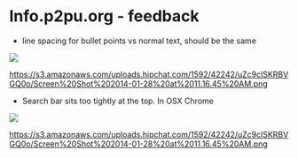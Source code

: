 # Info.p2pu.org  - feedback

*   line spacing for bullet points vs normal text, should be the same

![](https://s3.amazonaws.com/uploads.hipchat.com/1592/42242/uZc9clSKRBVGQ0o/Screen%20Shot%202014-01-28%20at%2011.16.45%20AM.png)

[](https://s3.amazonaws.com/uploads.hipchat.com/1592/42242/uZc9clSKRBVGQ0o/Screen%20Shot%202014-01-28%20at%2011.16.45%20AM.png)https://s3.amazonaws.com/uploads.hipchat.com/1592/42242/uZc9clSKRBVGQ0o/Screen%20Shot%202014-01-28%20at%2011.16.45%20AM.png

*   Search bar sits too tightly at the top. In OSX Chrome

![](https://s3.amazonaws.com/uploads.hipchat.com/1592/42242/uZc9clSKRBVGQ0o/Screen%20Shot%202014-01-28%20at%2011.16.45%20AM.png)

[](https://s3.amazonaws.com/uploads.hipchat.com/1592/42242/uZc9clSKRBVGQ0o/Screen%20Shot%202014-01-28%20at%2011.16.45%20AM.png)https://s3.amazonaws.com/uploads.hipchat.com/1592/42242/uZc9clSKRBVGQ0o/Screen%20Shot%202014-01-28%20at%2011.16.45%20AM.png